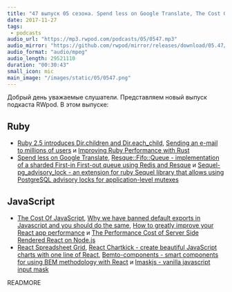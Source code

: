 ```yaml
---
title: "47 выпуск 05 сезона. Spend less on Google Translate, The Cost Of JavaScript, Sequel-pg_advisory_lock, React Chartkick и прочее"
date: 2017-11-27
tags:
 - podcasts
audio_url: "https://mp3.rwpod.com/podcasts/05/0547.mp3"
audio_mirror: "https://github.com/rwpod/mirror/releases/download/05.47/0547.mp3"
audio_format: "audio/mpeg"
audio_length: 29521110
duration: "00:30:43"
small_icon: mic
main_image: "/images/static/05/0547.png"
---
```


Добрый день уважаемые слушатели. Представляем новый выпуск подкаста RWpod. В этом выпуске:

## Ruby

 - [Ruby 2.5 introduces Dir.children and Dir.each_child](https://blog.bigbinary.com/2017/11/21/ruby-2_5-introduces-dir-children-and-dir-each_child.html), [Sending an e-mail to millions of users](https://drivy.engineering/sending-mass-emails/) и [Improving Ruby Performance with Rust](https://blog.codeship.com/improving-ruby-performance-with-rust/)
 - [Spend less on Google Translate](https://evilmartians.com/chronicles/spend-less-on-google-translate), [Resque::Fifo::Queue - implementation of a sharded First-in First-out queue using Redis and Resque](https://github.com/jedld/resque-fifo-queue) и [Sequel-pg_advisory_lock - an extension for ruby Sequel library that allows using PostgreSQL advisory locks for application-level mutexes](https://github.com/yuryroot/sequel-pg_advisory_lock)

## JavaScript

 - [The Cost Of JavaScript](https://medium.com/dev-channel/the-cost-of-javascript-84009f51e99e), [Why we have banned default exports in Javascript and you should do the same](https://blog.neufund.org/why-we-have-banned-default-exports-and-you-should-do-the-same-d51fdc2cf2ad), [How to greatly improve your React app performance](https://medium.com/myheritage-engineering/how-to-greatly-improve-your-react-app-performance-e70f7cbbb5f6) и [The Performance Cost of Server Side Rendered React on Node.js](https://malloc.fi/performance-cost-of-server-side-rendered-react-node-js)
 - [React Spreadsheet Grid](https://denisraslov.github.io/grid/), [React Chartkick - create beautiful JavaScript charts with one line of React](https://www.chartkick.com/react), [Bemto-components - smart components for using BEM methodology with React](http://kizu.ru/bemto-components/) и [Imaskjs - vanilla javascript input mask](https://unmanner.github.io/imaskjs/)

READMORE
